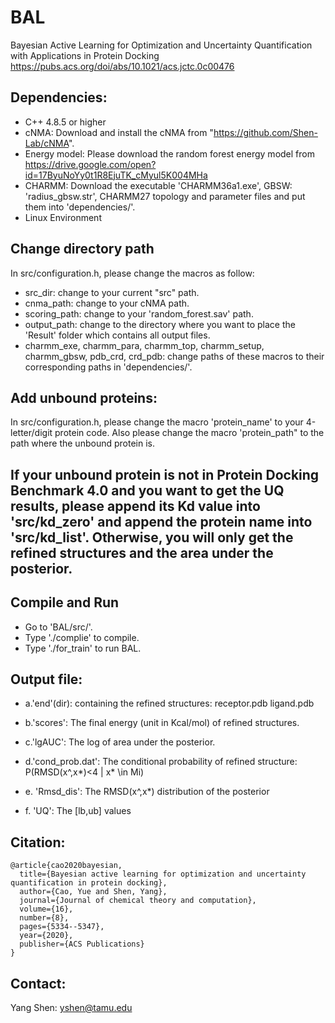 # BAL
Bayesian Active Learning for Optimization and Uncertainty Quantification with Applications in Protein Docking
https://pubs.acs.org/doi/abs/10.1021/acs.jctc.0c00476

## Dependencies:
* C++ 4.8.5 or higher
* cNMA: Download and install the cNMA from "https://github.com/Shen-Lab/cNMA".
* Energy model:  Please download the random forest energy model from 
https://drive.google.com/open?id=17ByuNoYy0t1R8EjuTK_cMyul5K004MHa
* CHARMM: Download the executable 'CHARMM36a1.exe', GBSW: 'radius_gbsw.str', CHARMM27 topology and parameter files and put them into 'dependencies/'.
* Linux Environment

## Change directory path
In src/configuration.h, please change the macros as follow:
* src_dir:  change to your current "src" path.
* cnma_path: change to your cNMA path.
* scoring_path: change to your 'random_forest.sav' path.
* output_path: change to the directory where you want to place the 'Result' folder which contains all output files.
* charmm_exe, charmm_para, charmm_top, charmm_setup, charmm_gbsw, pdb_crd, crd_pdb:  change paths of these macros to their corresponding paths in 'dependencies/'. 

## Add unbound proteins:
In src/configuration.h, please change the macro 'protein_name' to your 4-letter/digit protein code. Also please change the macro 'protein_path" to the path where the unbound protein is.

## If your unbound protein is not in Protein Docking Benchmark 4.0 and you want to get the UQ results, please append its Kd value into 'src/kd_zero' and append the protein name into 'src/kd_list'. Otherwise, you will only get the refined structures and the area under the posterior.

## Compile and Run
* Go to 'BAL/src/'.
* Type './complie' to compile.
* Type './for_train' to run BAL.

## Output file:

* a.'end'(dir):
        containing the refined structures: receptor.pdb ligand.pdb

* b.'scores':
        The final energy (unit in Kcal/mol) of refined structures.

* c.'lgAUC':
        The log of area under the posterior.

* d.'cond_prob.dat':
        The conditional probability of refined structure: P(RMSD(x^,x*)<4 | x* \in Mi)

* e. 'Rmsd_dis':
        The RMSD(x^,x*)  distribution of the posterior

* f. 'UQ':
	The [lb,ub] values
	
## Citation:
```
@article{cao2020bayesian,
  title={Bayesian active learning for optimization and uncertainty quantification in protein docking},
  author={Cao, Yue and Shen, Yang},
  journal={Journal of chemical theory and computation},
  volume={16},
  number={8},
  pages={5334--5347},
  year={2020},
  publisher={ACS Publications}
}
```

## Contact:
Yang Shen: yshen@tamu.edu

